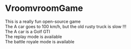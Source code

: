 # VroomvroomGame
This is a really fun open-source game<br />
The A car goes to 100 km/h, but the old rusty truck is slow !!!<br />
The A car is a Golf GTI <br />
The replay mode is available <br />
The battle royale mode is available <br />
